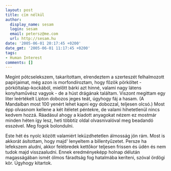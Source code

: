 ```yaml
---
layout: post
title: cím nélkül
author:
  display_name: sesam
  login: sesam
  email: petersz@me.com
  url: http://sesam.hu
date: '2005-06-01 20:17:45 +0200'
date_gmt: '2005-06-01 11:17:45 +0200'
tags:
- Human Interest
comments: []
---
```


Megint pótcselekszem, takarítottam, elrendeztem a szerteszét felhalmozott papírjaimat, még azon is morfondíroztam, hogy főzök pörköltet - pörköltalap-kockából, mielőtt bárki azt hinné, valami nagy látens konyhaművész vagyok - de a húst drágának találtam. Viszont megittam egy liter leértékelt Lipton dobozos jeges teát, úgyhogy fáj a hasam. (A Mandaiban most 100 yenért lehet kapni egy dobozzal, teljesen olcsó.) Most épp olvasnom kellene a két ítéletet péntekre, de valami hihetetlenül nincs kedvem hozzá. Ráadásul ahogy a kiadott anyagokat nézem ez mostmár minden héten így lesz, heti többtíz oldal olvasnivalóval meg beadandó esszével. Meg fogok bolondulni.

Este hét és nyolc között valamiért leküzdhetetlen álmosság jön rám. Most is akkorát ásítottam, hogy majd' lenyeltem a billentyűzetet. Persze ha lefekszem aludni, akkor felébredek kettőkor teljesen frissen és üdén és nem tudok majd visszaaludni. Ennek eredményeképp holnap délután magasságában ismét ólmos fáradtság fog hatalmába keríteni, szóval ördögi kör. Úgyhogy kitartok.
